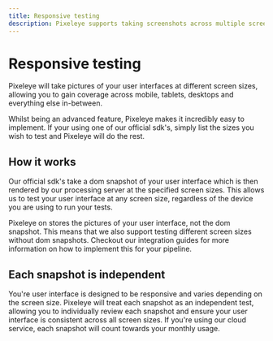 ```yaml
---
title: Responsive testing
description: Pixeleye supports taking screenshots across multiple screen sizes. Ensure a consistent user experience from mobiles to laptops
---
```


# Responsive testing

Pixeleye will take pictures of your user interfaces at different screen sizes, allowing you to gain coverage across mobile, tablets, desktops and everything else in-between.

Whilst being an advanced feature, Pixeleye makes it incredibly easy to implement. If your using one of our official sdk's, simply list the sizes you wish to test and Pixeleye will do the rest.

## How it works

Our official sdk's take a dom snapshot of your user interface which is then rendered by our processing server at the specified screen sizes. This allows us to test your user interface at any screen size, regardless of the device you are using to run your tests.

Pixeleye on stores the pictures of your user interface, not the dom snapshot. This means that we also support testing different screen sizes without dom snapshots. Checkout our integration guides for more information on how to implement this for your pipeline.

## Each snapshot is independent

You're user interface is designed to be responsive and varies depending on the screen size. Pixeleye will treat each snapshot as an independent test, allowing you to individually review each snapshot and ensure your user interface is consistent across all screen sizes. If you're using our cloud service, each snapshot will count towards your monthly usage.
